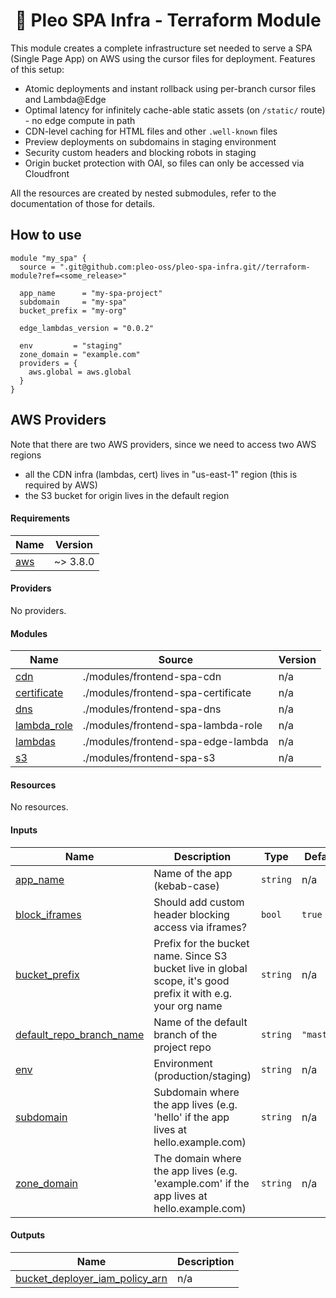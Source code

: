 <h1 align="center">
  🔋 Pleo SPA Infra - Terraform Module
</h1>

This module creates a complete infrastructure set needed to serve a SPA (Single
Page App) on AWS using the cursor files for deployment. Features of this setup:

- Atomic deployments and instant rollback using per-branch cursor files and
  Lambda@Edge
- Optimal latency for infinitely cache-able static assets (on `/static/`
  route) - no edge compute in path
- CDN-level caching for HTML files and other `.well-known` files
- Preview deployments on subdomains in staging environment
- Security custom headers and blocking robots in staging
- Origin bucket protection with OAI, so files can only be accessed via
  Cloudfront

All the resources are created by nested submodules, refer to the documentation
of those for details.

## How to use

```hcl
module "my_spa" {
  source = ".git@github.com:pleo-oss/pleo-spa-infra.git//terraform-module?ref=<some_release>"

  app_name      = "my-spa-project"
  subdomain     = "my-spa"
  bucket_prefix = "my-org"

  edge_lambdas_version = "0.0.2"

  env         = "staging"
  zone_domain = "example.com"
  providers = {
    aws.global = aws.global
  }
}
```

## AWS Providers

Note that there are two AWS providers, since we need to access two AWS regions

- all the CDN infra (lambdas, cert) lives in "us-east-1" region (this is
  required by AWS)
- the S3 bucket for origin lives in the default region

<!-- BEGIN_TF_DOCS -->

#### Requirements

| Name                                                   | Version  |
| ------------------------------------------------------ | -------- |
| <a name="requirement_aws"></a> [aws](#requirement_aws) | ~> 3.8.0 |

#### Providers

No providers.

#### Modules

| Name                                                                 | Source                             | Version |
| -------------------------------------------------------------------- | ---------------------------------- | ------- |
| <a name="module_cdn"></a> [cdn](#module_cdn)                         | ./modules/frontend-spa-cdn         | n/a     |
| <a name="module_certificate"></a> [certificate](#module_certificate) | ./modules/frontend-spa-certificate | n/a     |
| <a name="module_dns"></a> [dns](#module_dns)                         | ./modules/frontend-spa-dns         | n/a     |
| <a name="module_lambda_role"></a> [lambda_role](#module_lambda_role) | ./modules/frontend-spa-lambda-role | n/a     |
| <a name="module_lambdas"></a> [lambdas](#module_lambdas)             | ./modules/frontend-spa-edge-lambda | n/a     |
| <a name="module_s3"></a> [s3](#module_s3)                            | ./modules/frontend-spa-s3          | n/a     |

#### Resources

No resources.

#### Inputs

| Name                                                                                                      | Description                                                                                                   | Type     | Default    | Required |
| --------------------------------------------------------------------------------------------------------- | ------------------------------------------------------------------------------------------------------------- | -------- | ---------- | :------: |
| <a name="input_app_name"></a> [app_name](#input_app_name)                                                 | Name of the app (kebab-case)                                                                                  | `string` | n/a        |   yes    |
| <a name="input_block_iframes"></a> [block_iframes](#input_block_iframes)                                  | Should add custom header blocking access via iframes?                                                         | `bool`   | `true`     |    no    |
| <a name="input_bucket_prefix"></a> [bucket_prefix](#input_bucket_prefix)                                  | Prefix for the bucket name. Since S3 bucket live in global scope, it's good prefix it with e.g. your org name | `string` | n/a        |   yes    |
| <a name="input_default_repo_branch_name"></a> [default_repo_branch_name](#input_default_repo_branch_name) | Name of the default branch of the project repo                                                                | `string` | `"master"` |    no    |
| <a name="input_env"></a> [env](#input_env)                                                                | Environment (production/staging)                                                                              | `string` | n/a        |   yes    |
| <a name="input_subdomain"></a> [subdomain](#input_subdomain)                                              | Subdomain where the app lives (e.g. 'hello' if the app lives at hello.example.com)                            | `string` | n/a        |   yes    |
| <a name="input_zone_domain"></a> [zone_domain](#input_zone_domain)                                        | The domain where the app lives (e.g. 'example.com' if the app lives at hello.example.com)                     | `string` | n/a        |   yes    |

#### Outputs

| Name                                                                                                                          | Description |
| ----------------------------------------------------------------------------------------------------------------------------- | ----------- |
| <a name="output_bucket_deployer_iam_policy_arn"></a> [bucket_deployer_iam_policy_arn](#output_bucket_deployer_iam_policy_arn) | n/a         |

<!-- END_TF_DOCS -->
